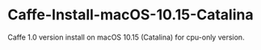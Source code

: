 # Caffe-Install-macOS-10.15-Catalina
Caffe 1.0 version install on macOS 10.15 (Catalina) for cpu-only version.
